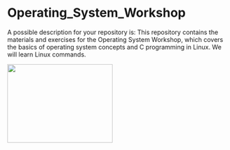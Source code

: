 # Operating_System_Workshop
A possible description for your repository is:  This repository contains the materials and exercises for the Operating System Workshop, which covers the basics of operating system concepts and C programming in Linux. We will learn Linux commands.

<img width="240" height="180" src="https://thelittlelabs.com/wp-content/uploads/2020/11/C_Dribbble.gif">
